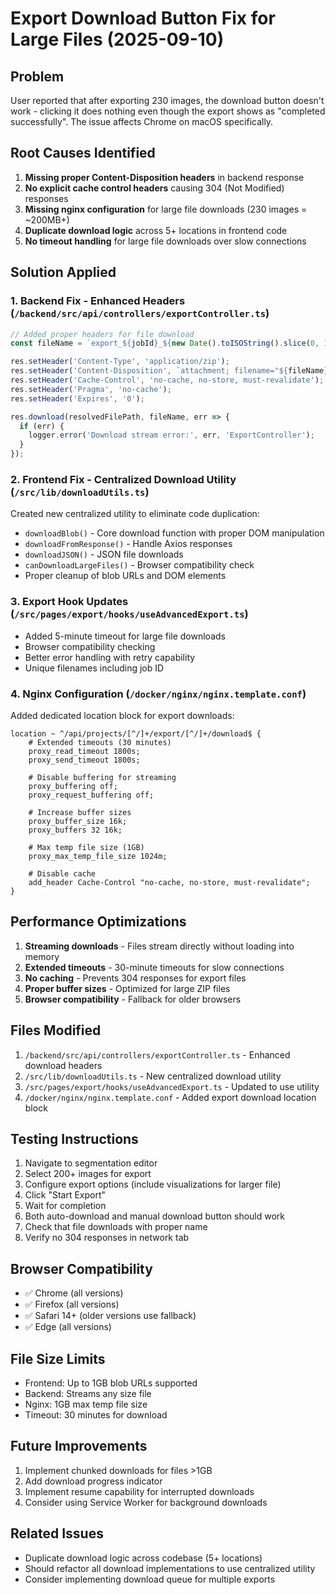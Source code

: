 # Export Download Button Fix for Large Files (2025-09-10)

## Problem

User reported that after exporting 230 images, the download button doesn't work - clicking it does nothing even though the export shows as "completed successfully". The issue affects Chrome on macOS specifically.

## Root Causes Identified

1. **Missing proper Content-Disposition headers** in backend response
2. **No explicit cache control headers** causing 304 (Not Modified) responses
3. **Missing nginx configuration** for large file downloads (230 images = ~200MB+)
4. **Duplicate download logic** across 5+ locations in frontend code
5. **No timeout handling** for large file downloads over slow connections

## Solution Applied

### 1. Backend Fix - Enhanced Headers (`/backend/src/api/controllers/exportController.ts`)

```typescript
// Added proper headers for file download
const fileName = `export_${jobId}_${new Date().toISOString().slice(0, 10)}.zip`;

res.setHeader('Content-Type', 'application/zip');
res.setHeader('Content-Disposition', `attachment; filename="${fileName}"`);
res.setHeader('Cache-Control', 'no-cache, no-store, must-revalidate');
res.setHeader('Pragma', 'no-cache');
res.setHeader('Expires', '0');

res.download(resolvedFilePath, fileName, err => {
  if (err) {
    logger.error('Download stream error:', err, 'ExportController');
  }
});
```

### 2. Frontend Fix - Centralized Download Utility (`/src/lib/downloadUtils.ts`)

Created new centralized utility to eliminate code duplication:

- `downloadBlob()` - Core download function with proper DOM manipulation
- `downloadFromResponse()` - Handle Axios responses
- `downloadJSON()` - JSON file downloads
- `canDownloadLargeFiles()` - Browser compatibility check
- Proper cleanup of blob URLs and DOM elements

### 3. Export Hook Updates (`/src/pages/export/hooks/useAdvancedExport.ts`)

- Added 5-minute timeout for large file downloads
- Browser compatibility checking
- Better error handling with retry capability
- Unique filenames including job ID

### 4. Nginx Configuration (`/docker/nginx/nginx.template.conf`)

Added dedicated location block for export downloads:

```nginx
location ~ ^/api/projects/[^/]+/export/[^/]+/download$ {
    # Extended timeouts (30 minutes)
    proxy_read_timeout 1800s;
    proxy_send_timeout 1800s;

    # Disable buffering for streaming
    proxy_buffering off;
    proxy_request_buffering off;

    # Increase buffer sizes
    proxy_buffer_size 16k;
    proxy_buffers 32 16k;

    # Max temp file size (1GB)
    proxy_max_temp_file_size 1024m;

    # Disable cache
    add_header Cache-Control "no-cache, no-store, must-revalidate";
}
```

## Performance Optimizations

1. **Streaming downloads** - Files stream directly without loading into memory
2. **Extended timeouts** - 30-minute timeouts for slow connections
3. **No caching** - Prevents 304 responses for export files
4. **Proper buffer sizes** - Optimized for large ZIP files
5. **Browser compatibility** - Fallback for older browsers

## Files Modified

1. `/backend/src/api/controllers/exportController.ts` - Enhanced download headers
2. `/src/lib/downloadUtils.ts` - New centralized download utility
3. `/src/pages/export/hooks/useAdvancedExport.ts` - Updated to use utility
4. `/docker/nginx/nginx.template.conf` - Added export download location block

## Testing Instructions

1. Navigate to segmentation editor
2. Select 200+ images for export
3. Configure export options (include visualizations for larger file)
4. Click "Start Export"
5. Wait for completion
6. Both auto-download and manual download button should work
7. Check that file downloads with proper name
8. Verify no 304 responses in network tab

## Browser Compatibility

- ✅ Chrome (all versions)
- ✅ Firefox (all versions)
- ✅ Safari 14+ (older versions use fallback)
- ✅ Edge (all versions)

## File Size Limits

- Frontend: Up to 1GB blob URLs supported
- Backend: Streams any size file
- Nginx: 1GB max temp file size
- Timeout: 30 minutes for download

## Future Improvements

1. Implement chunked downloads for files >1GB
2. Add download progress indicator
3. Implement resume capability for interrupted downloads
4. Consider using Service Worker for background downloads

## Related Issues

- Duplicate download logic across codebase (5+ locations)
- Should refactor all download implementations to use centralized utility
- Consider implementing download queue for multiple exports
